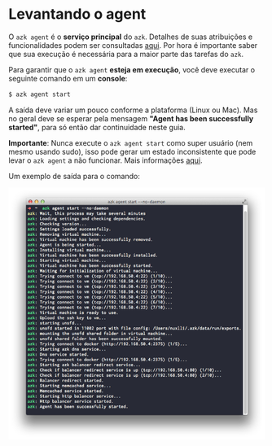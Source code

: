 # Levantando o agent

O `azk agent` é o **serviço principal** do `azk`. Detalhes de suas atribuições e funcionalidades podem ser consultadas [aqui](../agent/README.md). Por hora é importante saber que sua execução é necessária para a maior parte das tarefas do `azk`.

Para garantir que o `azk agent` **esteja em execução**, você deve executar o seguinte comando em um **console**:

```bash
$ azk agent start
```

A saída deve variar um pouco conforme a plataforma (Linux ou Mac). Mas no geral deve se esperar pela mensagem **"Agent has been successfully started"**, para só então dar continuidade neste guia.

**Importante**: Nunca execute o `azk agent start` como super usuário (nem mesmo usando sudo), isso pode gerar um estado inconsistente que pode levar o `azk agent` a não funcionar. Mais informações [aqui](../faq/README.md#not_root_access).

Um exemplo de saída para o comando:

![Figure 1-1](../images/agent_start.png)
